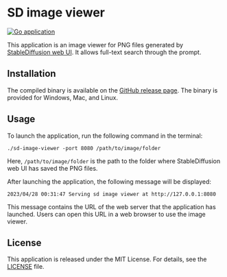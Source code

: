# SD image viewer
[![Go application](https://github.com/jkawamoto/sd-image-viewer/actions/workflows/ci.yaml/badge.svg)](https://github.com/jkawamoto/sd-image-viewer/actions/workflows/ci.yaml)

This application is an image viewer for PNG files generated by
[StableDiffusion web UI](https://github.com/AUTOMATIC1111/stable-diffusion-webui).
It allows full-text search through the prompt.

## Installation

The compiled binary is available on the [GitHub release page](https://github.com/jkawamoto/sd-image-viewer/releases).
The binary is provided for Windows, Mac, and Linux.

## Usage

To launch the application, run the following command in the terminal:

```
./sd-image-viewer -port 8080 /path/to/image/folder
```

Here, `/path/to/image/folder` is the path to the folder where StableDiffusion web UI has saved the PNG files.

After launching the application, the following message will be displayed:

```
2023/04/28 00:31:47 Serving sd image viewer at http://127.0.0.1:8080
```

This message contains the URL of the web server that the application has launched.
Users can open this URL in a web browser to use the image viewer.

## License

This application is released under the MIT License. For details, see the [LICENSE](LICENSE) file.

